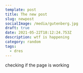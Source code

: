 ```yaml
---
template: post
title: The new post
slug: newpost
socialImage: /media/gutenberg.jpg
draft: true
date: 2021-05-22T18:12:24.753Z
description: wtf is happening
category: random
tags:
  - dres
---
```

checking if the page is working